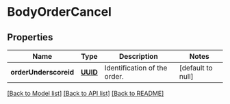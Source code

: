 # BodyOrderCancel
## Properties

Name | Type | Description | Notes
------------ | ------------- | ------------- | -------------
**orderUnderscoreid** | [**UUID**](UUID.md) | Identification of the order. | [default to null]

[[Back to Model list]](../README.md#documentation-for-models) [[Back to API list]](../README.md#documentation-for-api-endpoints) [[Back to README]](../README.md)

